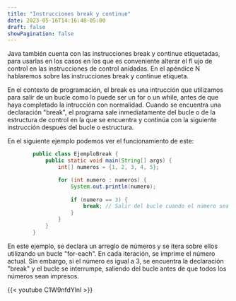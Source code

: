 ```yaml
---
title: "Instrucciones break y continue"
date: 2023-05-16T14:16:48-05:00
draft: false
showPagination: false
---
```


Java también cuenta con las instrucciones break y continue etiquetadas, para usarlas en los casos en los que 
es conveniente alterar el fl ujo de control en las instrucciones de control anidadas. En el apéndice N hablaremos 
sobre las instrucciones break y continue etiqueta.

En el contexto de programación, el break es una intrucción que utilizamos para salir de un bucle como lo puede ser un for o un while, antes de que haya completado la intrucción con normalidad.
Cuando se encuentra una declaración "break", el programa sale inmediatamente del bucle o de la estructura de control en la que se encuentra y continúa con la siguiente instrucción después del bucle o estructura.

En el siguiente ejemplo podemos ver el funcionamiento de este:
``` java
        public class EjemploBreak {
            public static void main(String[] args) {
                int[] numeros = {1, 2, 3, 4, 5};

                for (int numero : numeros) {
                    System.out.println(numero);
                    
                    if (numero == 3) {
                        break; // Salir del bucle cuando el número sea 3
                    }
                }
            }
        }
```
En este ejemplo, se declara un arreglo de números y se itera sobre ellos utilizando un bucle "for-each". En cada iteración, se imprime el número actual. Sin embargo, si el número es igual a 3, se encuentra la declaración "break" y el bucle se interrumpe, saliendo del bucle antes de que todos los números sean impresos. 

{{< youtube C1W9nfdYlnI >}}